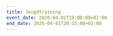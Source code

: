 ```yaml
---
title: Jeugdtraining
event_date: 2026-04-01T19:00:00+02:00
end_date: 2026-04-01T20:15:00+02:00
---
```

